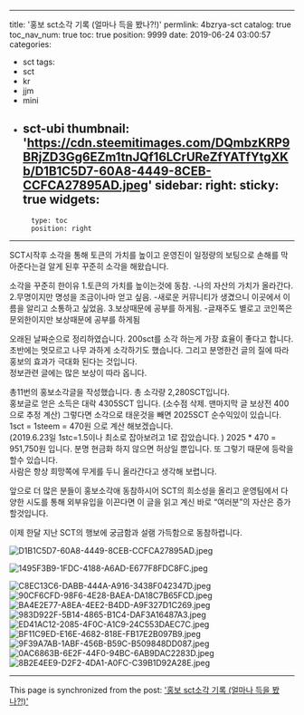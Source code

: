 
---
title: '홍보 sct소각 기록 (얼마나 득을 봤나?!)'
permlink: 4bzrya-sct
catalog: true
toc_nav_num: true
toc: true
position: 9999
date: 2019-06-24 03:00:57
categories:
- sct
tags:
- sct
- kr
- jjm
- mini
- sct-ubi
thumbnail: 'https://cdn.steemitimages.com/DQmbzKRP9BRjZD3Gg6EZm1tnJQf16LCrUReZfYATfYtgXKb/D1B1C5D7-60A8-4449-8CEB-CCFCA27895AD.jpeg'
sidebar:
    right:
        sticky: true
widgets:
    -
        type: toc
        position: right
---


SCT시작후 소각을 통해 토큰의 가치를 높이고 운영진이 일정량의 보팅으로 손해를 막아준다는걸 알게 된후 꾸준히 소각을 해왔습니다.  

소각을 꾸준히 한이유
1.토큰의 가치를 높이는것에 동참.
-나의 자산의 가치가 올라간다. 
2.무명이지만 명성을 조금이나마 얻고 싶음. 
-새로운 커뮤니티가 생겼으니 이곳에서 이름을 알리고 소통하고 싶었음. 
3.보상때문에 공부를 하게됨. 
-글재주도 별로고 코인쪽은 문외한이지만 보상때문에 공부를 하게됨

오래된 날짜순으로 정리하였습니다. 
200sct를 소각 하는게 가장 효율이 좋다고 합니다.  
초반에는 멋모르고 나무 과하게 소각하기도 했습니다. 
그리고 분명한건 글의 질에 따라 홍보의 효과가 극대화 된다는 것입니다.  
정보관련 글에는 많은 보상이 따라 옵니다. 

총11번의 홍보소각글을 작성했습니다. 
총 소각량 2,280SCT입니다.  
홍보글로 얻은 소득은 대락 4305SCT 입니다. 
(소수점 삭제. 맨마지막 글 보상전 400으로 추정 계산)
그렇다면 소각으로 태운것을 빼면 2025SCT 순수익있이 있습니다. 
1sct = 1steem = 470원 으로 계산 해보겠습니다.  
(2019.6.23일 1stc=1.5이나 최소로 잡아보려고 1로 잡았습니다. )
2025 * 470 = 951,750원 입니다. 
분명 현금화 하지 않으면 허상일 뿐입니다. 또 그렇기 때문에 등락을 할수 있습니다.  
사람은 항상 희망쪽에 무게를 두니 올라간다고 생각해 보렵니다. 

앞으로 더 많은 분들이 홍보소각애 동참하시어 SCT의 희소성을 올리고 운영팀에서 다양한 시도를 통해 외부유입을 이끈다면 이 글을 읽고 계신 바로 “여러분”의 자산은 증가할것입니다. 

이제 한달 지난 SCT의 행보에 궁금함과 설램 가득함으로 동참하렵니다. 

![D1B1C5D7-60A8-4449-8CEB-CCFCA27895AD.jpeg](https://cdn.steemitimages.com/DQmbzKRP9BRjZD3Gg6EZm1tnJQf16LCrUReZfYATfYtgXKb/D1B1C5D7-60A8-4449-8CEB-CCFCA27895AD.jpeg)

![1495F3B9-1FDC-4188-A6AD-E677F8FDC8FC.jpeg](https://cdn.steemitimages.com/DQmdaRp7huoe9o7PJ2AFBQcCMpGtnDdDFDNikYXttb8wpRY/1495F3B9-1FDC-4188-A6AD-E677F8FDC8FC.jpeg)

![C8EC13C6-DABB-444A-A916-3438F042347D.jpeg](https://cdn.steemitimages.com/DQmP4wtVFvQ5Srr5tCyCZC9cgdSurSrsy2ezc6Fem7N4Fcw/C8EC13C6-DABB-444A-A916-3438F042347D.jpeg)
![90CF6CFD-98F6-4E28-BAEA-DA18C7B65FCD.jpeg](https://cdn.steemitimages.com/DQmNfGPh5ypRC9PMvcDZaVHay7Zj671cmk5yWJTi48fxTCF/90CF6CFD-98F6-4E28-BAEA-DA18C7B65FCD.jpeg)
![BA4E2E77-A8EA-4EE2-B4DD-A9F327D1C269.jpeg](https://cdn.steemitimages.com/DQmdAMj96BbxVB7JqQqFiYiW6av4ruN5opqiFQb3dvCX4Q5/BA4E2E77-A8EA-4EE2-B4DD-A9F327D1C269.jpeg)
![983D922F-5B14-4865-B1C4-DAF3A16487A3.jpeg](https://cdn.steemitimages.com/DQmUmwbRJ4UVTVgpWxmqrBTSmzrifWzcKQXsa8DhWkZnhBN/983D922F-5B14-4865-B1C4-DAF3A16487A3.jpeg)
![ED41AC12-2085-4F0C-A1C9-24C553DAEC7C.jpeg](https://cdn.steemitimages.com/DQmdaiZro3vntzJLBYH4CZGKyG76boHx6xsQrC5FoBBCNzK/ED41AC12-2085-4F0C-A1C9-24C553DAEC7C.jpeg)
![BF11C9ED-E16E-4682-818E-FB17E2B097B9.jpeg](https://cdn.steemitimages.com/DQmQb8vHD5vUxTr9gabjgTmWpb7ENfdq8fZYYu1u6s9KESW/BF11C9ED-E16E-4682-818E-FB17E2B097B9.jpeg)
![9F39A7AB-1ABF-456B-B59C-B509848DD087.jpeg](https://cdn.steemitimages.com/DQmUjsii2V497CdmVxUUFLvcXZ11rsJ1oRCMS4uknhu78A8/9F39A7AB-1ABF-456B-B59C-B509848DD087.jpeg)
![0AC6863B-6E2F-44F0-94BC-6AB9DAC2283D.jpeg](https://cdn.steemitimages.com/DQmSm7mjb56T9Ww3kGdZKGRUm3gVEKtmWd2Rv79bi28Yyq1/0AC6863B-6E2F-44F0-94BC-6AB9DAC2283D.jpeg)
![8B2E4EE9-D2F2-4DA1-A0FC-C39B1D92A28E.jpeg](https://cdn.steemitimages.com/DQmSExx9kbBM2dwFzumSCgyKc4RkZndgR1FhdXa7xXoSAf7/8B2E4EE9-D2F2-4DA1-A0FC-C39B1D92A28E.jpeg)

- - -

This page is synchronized from the post: ['홍보 sct소각 기록 (얼마나 득을 봤나?!)'](https://steemit.com/@kingbit/4bzrya-sct)
